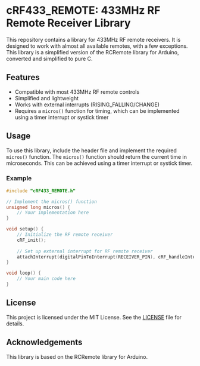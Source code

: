 # cRF433_REMOTE: 433MHz RF Remote Receiver Library

This repository contains a library for 433MHz RF remote receivers. It is designed to work with almost all available remotes, with a few exceptions. This library is a simplified version of the RCRemote library for Arduino, converted and simplified to pure C.

## Features

- Compatible with most 433MHz RF remote controls
- Simplified and lightweight
- Works with external interrupts (RISING_FALLING/CHANGE)
- Requires a `micros()` function for timing, which can be implemented using a timer interrupt or systick timer

## Usage

To use this library, include the header file and implement the required `micros()` function. The `micros()` function should return the current time in microseconds. This can be achieved using a timer interrupt or systick timer.

### Example

```c
#include "cRF433_REMOTE.h"

// Implement the micros() function
unsigned long micros() {
    // Your implementation here
}

void setup() {
    // Initialize the RF remote receiver
    cRF_init();
    
    // Set up external interrupt for RF remote receiver
    attachInterrupt(digitalPinToInterrupt(RECEIVER_PIN), cRF_handleInterrupt, CHANGE);
}

void loop() {
    // Your main code here
}
```

## License

This project is licensed under the MIT License. See the [LICENSE](LICENSE) file for details.

## Acknowledgements

This library is based on the RCRemote library for Arduino.
